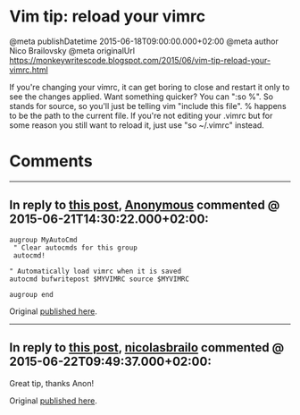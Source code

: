 # Vim tip: reload your vimrc

@meta publishDatetime 2015-06-18T09:00:00.000+02:00
@meta author Nico Brailovsky
@meta originalUrl https://monkeywritescode.blogspot.com/2015/06/vim-tip-reload-your-vimrc.html

If you're changing your vimrc, it can get boring to close and restart it only to see the changes applied. Want something quicker? You can ":so %". So stands for source, so you'll just be telling vim "include this file". % happens to be the path to the current file. If you're not editing your .vimrc but for some reason you still want to reload it, just use "so ~/.vimrc" instead.


# Comments

---
## In reply to [this post](), [Anonymous]() commented @ 2015-06-21T14:30:22.000+02:00:

```
augroup MyAutoCmd
 " Clear autocmds for this group
 autocmd!

" Automatically load vimrc when it is saved
autocmd bufwritepost $MYVIMRC source $MYVIMRC

augroup end
```

Original [published here](/md_blog/2015/0618_Vimtipreloadyourvimrc.md).

---
## In reply to [this post](), [nicolasbrailo](/md_blog) commented @ 2015-06-22T09:49:37.000+02:00:

Great tip, thanks Anon!

Original [published here](/md_blog/2015/0618_Vimtipreloadyourvimrc.md).
